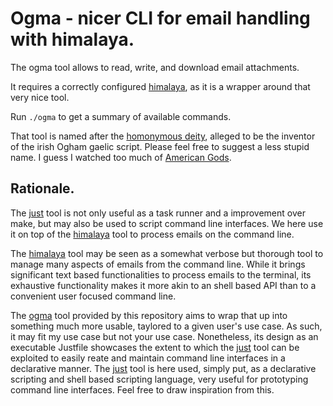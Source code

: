 Ogma - nicer CLI for email handling with himalaya.
==================================================

The ogma tool allows to read, write, and download email attachments.

It requires a correctly configured [himalaya][himalaya], as it is a
wrapper around that very nice tool.

Run `./ogma` to get a summary of available commands.

That tool is named after the [homonymous deity][ogma], alleged to be the
inventor of the irish Ogham gaelic script. Please feel free to suggest a
less stupid name. I guess I watched too much of [American Gods][amazon].

Rationale.
----------

The [just][just] tool is not only useful as a task runner and a
improvement over make, but may also be used to script command line
interfaces. We here use it on top of the [himalaya][himalaya] tool to
process emails on the command line.

The [himalaya][himalaya] tool may be seen as a somewhat verbose but
thorough tool to manage many aspects of emails from the command line.
While it brings significant text based functionalities to process emails
to the terminal, its exhaustive functionality makes it more akin to an
shell based API than to a convenient user focused command line.

The [ogma] tool provided by this repository aims to wrap that up into
something much more usable, taylored to a given user's use case. As
such, it may fit my use case but not your use case. Nonetheless, its
design as an executable Justfile showcases the extent to which the
[just][just] tool can be exploited to easily reate and maintain command
line interfaces in a declarative manner. The [just][just] tool is here
used, simply put, as a declarative scripting and shell based scripting
language, very useful for prototyping command line interfaces. Feel free
to draw inspiration from this.


[just]: https://github.com/casey/just
[himalaya]: https://pimalaya.org/himalaya/cli/latest/
[ogma]: https://en.wikipedia.org/wiki/Ogma
[amazon]: https://www.youtube.com/watch?v=z6HLeNl8DOs
